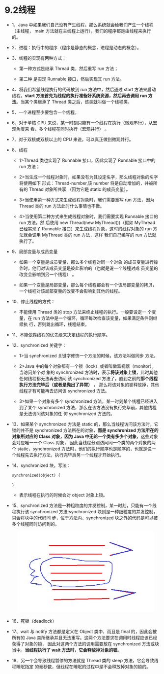 # 9.2线程

* 1、Java 中如果我们自己没有产生线程，那么系统就会给我们产生一个线程（主线程， main 方法就在主线程上运行），我们的程序都是由线程来执行的。 

* 2、进程：执行中的程序（程序是静态的概念，进程是动态的概念）。 

* 3、线程的实现有两种方式：

    * 第一种方式是继承 Thread 类，然后重写 run 方法；

    * 第二种 是实现 Runnable 接口，然后实现其 run 方法。 

* 4、将我们希望线程执行的代码放到 run 方法中，然后通过 start 方法来启动线程，**start 方法首先为线程的执行准备好系统资源，然后再去调用 run 方法**。当某个类继承了 Thread 类之后，该类就叫做一个线程类。 

* 5、一个进程至少要包含一个线程。 

* 6、对于单核 CPU 来说，某一时刻只能有一个线程在执行（微观串行），从宏观角度来 看，多个线程在同时执行（宏观并行） 。

* 7、对于双核或双核以上的 CPU 来说，可以真正做到微观并行。 

* 8、线程

    * 1>Thread 类也实现了 Runnable 接口，因此实现了 Runnable 接口中的 run 方法； 

    * 2>当生成一个线程对象时，如果没有为其设定名字，那么线程对象的名字将使用如下 形式：Thread-number,该 number 将是自动增加的，并被所有的 Thread 对象所共享 （因为它是 static 的成员变量）。 

    * 3>当使用第一种方式来生成线程对象时，我们需要重写 run 方法，因为 Thread 类的 run 方法此时什么事情也不做。 

    * 4>当使用第二种方式来生成线程对象时，我们需要实现 Runnable 接口的 run 方法，然 后使用 new Thread(new MyThread())（假如 MyThread 已经实现了 Runnable 接口）来生成线程对象，这时的线程对象的 run 方法就会调用 MyThread 类的 run 方法，这样 我们自己编写的 run 方法就执行了。 

* 9、局部变量与成员变量

    * 如果一个变量是成员变量，那么多个线程对同一个对象 的成员变量进行操作时，他们对该成员变量是彼此影响的（也就是说一个线程对成 员变量的改变会影响到另一个线程） 。 
    
    * 如果一个变量是局部变量，那么每个线程都会有一个该局部变量的拷贝，一个线程对该局部变量的改变不会影响到其他的线程。 

* 10、停止线程的方式：

    * 不能使用 Thread 类的 stop 方法来终止线程的执行。一般要设定一 个变量，在 run 方法中是一个循环，循环每次检查该变量，如果满足条件则继续执 行，否则跳出循环，线程结束。 

* 11、不能依靠线程的优先级来决定线程的执行顺序。

* 12、synchronized 关键字：

    * 1>当 synchronized 关键字修饰一个方法的时候，该方法叫做同步 方法。 
    
    * 2>Java 中的每个对象都有一个锁（lock）或者叫做监视器（monitor），当访问某个对 象的 synchronized 方法时，表示**将该对象上锁**，此时其他任何线程都无法再去访问 该 synchronized 方法了，直到之前的**那个线程执行方法完毕后（或者是抛出了异常）** ， 那么将该对象的锁释放掉，其他线程才有可能再去访问该 synchronized 方法。 
    
    * 3>如果一个对象有多个 synchronized 方法，某一时刻某个线程已经进入到了某个 synchronized 方法，那么在该方法没有执行完毕前，其他线程是无法访问该对象的任 何 synchronized 方法的。 

* 13、如果某个 synchronized 方法是 static 的，那么当线程访问该方法时，它锁的并不是 synchronized 方法所在的对象，**而是 synchronized 方法所在的对象所对应的 Class 对象，因为 Java 中无论一个类有多少个对象**，这些对象会对应唯一一个 Class 对象， 因此当线程分别访问同一个类的两个对象的两个 static，synchronized 方法时，他们的执行顺序也是顺序的，也就是说一个线程先去执行方法，执行完毕后另一个线程才开始执行。 

* 14、synchronized 块，写法： 

      synchronized(object) {

      } 

    * 表示线程在执行的时候会对 object 对象上锁。 

* 15、synchronized 方法是一种粗粒度的并发控制，某一时刻，只能有一个线程执行该 synchronized 方法;synchronized 块则是一种细粒度的并发控制，只会将块中的代码同 步，位于方法内、synchronized 块之外的代码是可以被多个线程同时访问到的。 

     <div align="center"><img src="./img/synchronized.png"/></div>

* 16、死锁（deadlock） 

* 17、wait 与 notify 方法都是定义在 Object 类中，而且是 final 的，因此会被所有的 Java 类所继承并且无法重写。这两个方法要求在调用时线程应该已经获得了对象的锁， 因此对这两个方法的调用需要放在 synchronized 方法或块当中。**当线程执行了 wait 方法时，它会释放掉对象的锁**。 

* 18、另一个会导致线程暂停的方法就是 Thread 类的 sleep 方法，它会导致线程睡眠指定 的毫秒数，但线程在睡眠的过程中是不会释放掉对象的锁的。 
















